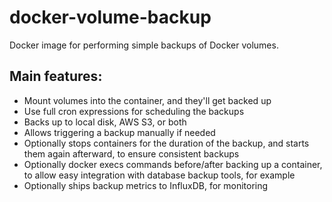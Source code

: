 # docker-volume-backup
Docker image for performing simple backups of Docker volumes. 
## Main features:

- Mount volumes into the container, and they'll get backed up
- Use full cron expressions for scheduling the backups
- Backs up to local disk, AWS S3, or both
- Allows triggering a backup manually if needed
- Optionally stops containers for the duration of the backup, and starts them again afterward, to ensure consistent backups
- Optionally docker execs commands before/after backing up a container, to allow easy integration with database backup tools, for example
- Optionally ships backup metrics to InfluxDB, for monitoring